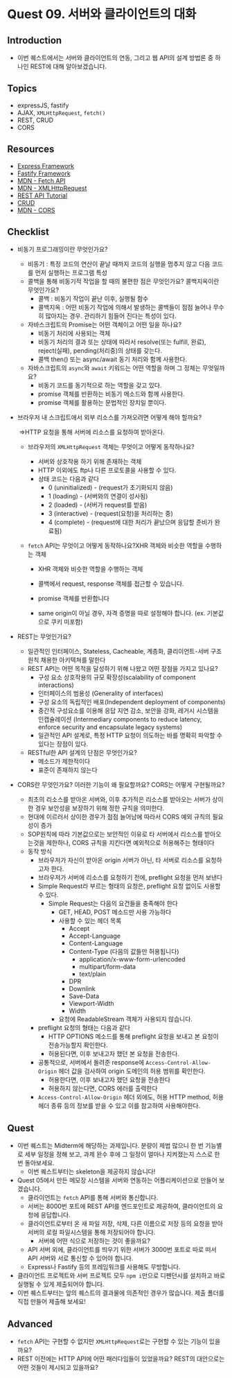 # Quest 09. 서버와 클라이언트의 대화

## Introduction
* 이번 퀘스트에서는 서버와 클라이언트의 연동, 그리고 웹 API의 설계 방법론 중 하나인 REST에 대해 알아보겠습니다.

## Topics
* expressJS, fastify
* AJAX, `XMLHttpRequest`, `fetch()`
* REST, CRUD
* CORS

## Resources
* [Express Framework](http://expressjs.com/)
* [Fastify Framework](https://www.fastify.io/)
* [MDN - Fetch API](https://developer.mozilla.org/en-US/docs/Web/API/Fetch_API)
* [MDN - XMLHttpRequest](https://developer.mozilla.org/en-US/docs/Web/API/XMLHttpRequest)
* [REST API Tutorial](https://restfulapi.net/)
* [CRUD](https://en.wikipedia.org/wiki/Create,_read,_update_and_delete)
* [MDN - CORS](https://developer.mozilla.org/en-US/docs/Web/HTTP/CORS)

## Checklist
* 비동기 프로그래밍이란 무엇인가요?
  - 비동기 : 특정 코드의 연산이 끝날 때까지 코드의 실행을 멈추지 않고 다음 코드를 먼저 실행하는 프로그램 특성
  - 콜백을 통해 비동기적 작업을 할 때의 불편한 점은 무엇인가요? 콜백지옥이란 무엇인가요?
    - 콜백 : 비동기 작업이 끝난 이후, 실행될 함수
    - 콜백지옥 : 어떤 비동기 작업에 의해서 발생하는 콜백들이 점점 늘어나 무수히 많아지는 경우. 관리하기 힘들어 진다는 특성이 있다.
  - 자바스크립트의 Promise는 어떤 객체이고 어떤 일을 하나요?
    - 비동기 처리에 사용되는 객체
    - 비동기 처리의 결과 또는 상태에 따라서 resolve(또는 fulfill, 완료), reject(실패), pending(처리중)의 상태를 갖는다.
    - 콜백 then() 또는 async/await 동기 처리와 함께 사용한다.
  - 자바스크립트의 `async`와 `await` 키워드는 어떤 역할을 하며 그 정체는 무엇일까요?
    - 비동기 코드를 동기적으로 하는 역할을 갖고 있다.
    - promise 객체를 반환하는 비동기 메소드와 함께 사용한다.
    - promise 객체를 활용하는 문법적인 장치일 뿐이다.
  
* 브라우저 내 스크립트에서 외부 리소스를 가져오려면 어떻게 해야 할까요?

  ​	=>HTTP 요청을 통해 서버에 리소스를 요청하여 받아온다.

  - 브라우저의 `XMLHttpRequest` 객체는 무엇이고 어떻게 동작하나요?
    - 서버와 상호작용 하기 위해 존재하는 객체
    - HTTP 이외에도 ftp나 다른 프로토콜을 사용할 수 있다.
    - 상태 코드는 다음과 같다
      - 0 (uninitialized) - (request가 초기화되지 않음)
      - 1 (loading) - (서버와의 연결이 성사됨)
      - 2 (loaded) - (서버가 request를 받음)
      - 3 (interactive) - (request(요청)을 처리하는 중)
      - 4 (complete) - (request에 대한 처리가 끝났으며 응답할 준비가 완료됨) 

  - `fetch` API는 무엇이고 어떻게 동작하나요?XHR 객체와 비슷한 역할을 수행하는 객체

    - XHR 객체와 비슷한 역할을 수행하는 객체

    - 콜백에서 request, response 객체를 접근할 수 있습니다.
    - promise 객체를 반환합니다
    - same origin이 아닐 경우, 자격 증명을 따로 설정해야 합니다. (ex. 기본값으로 쿠키 미포함)

* REST는 무엇인가요?

  - 일관적인 인터페이스, Stateless, Cacheable, 계층화, 클리이언트-서버 구조 원칙 채용한 아키텍쳐를 말한다
  - REST API는 어떤 목적을 달성하기 위해 나왔고 어떤 장점을 가지고 있나요?
    - 구성 요소 상호작용의 규모 확장성(scalability of component interactions)
    - 인터페이스의 범용성 (Generality of interfaces)
    - 구성 요소의 독립적인 배포(Independent deployment of components)
    - 중간적 구성요소를 이용해 응답 지연 감소, 보안을 강화, 레거시 시스템을 인캡슐레이션 (Intermediary components to reduce latency, enforce security and encapsulate legacy systems)
    - 일관적인 API 설계로, 특정 HTTP 요청이 의도하는 바를 명확히 파악할 수 있다는 장점이 있다.
  - RESTful한 API 설계의 단점은 무엇인가요?
    - 메소드가 제한적이다
    - 표준이 존재하지 않는다

* CORS란 무엇인가요? 이러한 기능이 왜 필요할까요? CORS는 어떻게 구현될까요?

  - 최초의 리소스를 받아온 서버와, 이후 추가적은 리소스를 받아오는 서버가 상이한 경우 보안성을 보장하기 위해 정한 규칙을 의미한다.
  - 현대에 이르러서 상이한 경우가 점점 늘어남에 따라서 CORS 예외 규칙의 필요성이 증가
  - SOP원칙에 따라 기본값으로는 보안적인 이유로 타 서버에서 리소스를 받아오는것을 제한하나, CORS 규칙을 지킨다면 예외적으로 허용해주는 형태이다
  - 동작 방식
    - 브라우저가 자신이 받아온 origin 서버가 아닌, 타 서버로 리소스를 요청하고자 한다.
    - 브라우저가 서버에 리소스를 요청하기 전에, preflight 요청을 먼저 보낸다
    - Simple Request라 부르는 형태의 요청은, preflight 요청 없이도 사용할 수 있다.
      - Simple Request는 다음의 요건들을 충족해야 한다
        - GET, HEAD, POST 메소드만 사용 가능하다
        - 사용할 수 있는 헤더 목록
          - Accept
          - Accept-Language
          - Content-Language
          - Content-Type (다음의 값들만 허용됩니다)
            - application/x-www-form-urlencoded
            - multipart/form-data
            - text/plain
          - DPR
          - Downlink
          - Save-Data
          - Viewport-Width
          - Width
        - 요청에 ReadableStream 객체가 사용되지 않습니다.
    - preflight 요청의 형태는 다음과 같다
      - HTTP OPTIONS 메소드를 통해 preflight 요청을 보내고 본 요청이 전송가능할지 확인한다.
      - 허용된다면, 이후 보내고자 했던 본 요청을 전송한다.
    - 공통적으로, 서버에서 돌려준 response에 `Access-Control-Allow-Origin` 헤더 값을 검사하여 origin 도메인의 허용 범위를 확인한다.
      - 허용한다면, 이후 보내고자 했던 요청을 전송한다
      - 허용하지 않는다면, CORS 에러를 출력한다
    - `Access-Control-Allow-Origin` 헤더 외에도, 허용 HTTP method, 허용 헤더 종류 등의 정보를 받을 수 있고 이를 참고하여 사용해야한다.

## Quest
* 이번 퀘스트는 Midterm에 해당하는 과제입니다. 분량이 제법 많으니 한 번 기능별로 세부 일정을 정해 보고, 과제 완수 후에 그 일정이 얼마나 지켜졌는지 스스로 한 번 돌아보세요.
  * 이번 퀘스트부터는 skeleton을 제공하지 않습니다!
* Quest 05에서 만든 메모장 시스템을 서버와 연동하는 어플리케이션으로 만들어 보겠습니다.
  * 클라이언트는 `fetch` API를 통해 서버와 통신합니다.
  * 서버는 8000번 포트에 REST API를 엔드포인트로 제공하여, 클라이언트의 요청에 응답합니다.
  * 클라이언트로부터 온 새 파일 저장, 삭제, 다른 이름으로 저장 등의 요청을 받아 서버의 로컬 파일시스템을 통해 저장되어야 합니다.
    * 서버에 어떤 식으로 저장하는 것이 좋을까요?
  * API 서버 외에, 클라이언트를 띄우기 위한 서버가 3000번 포트로 따로 떠서 API 서버와 서로 통신할 수 있어야 합니다.
  * Express나 Fastify 등의 프레임워크를 사용해도 무방합니다.
* 클라이언트 프로젝트와 서버 프로젝트 모두 `npm i`만으로 디펜던시를 설치하고 바로 실행될 수 있게 제출되어야 합니다.
* 이번 퀘스트부터는 앞의 퀘스트의 결과물에 의존적인 경우가 많습니다. 제출 폴더를 직접 만들어 제출해 보세요!

## Advanced
* `fetch` API는 구현할 수 없지만 `XMLHttpRequest`로는 구현할 수 있는 기능이 있을까요?
* REST 이전에는 HTTP API에 어떤 패러다임들이 있었을까요? REST의 대안으로는 어떤 것들이 제시되고 있을까요?
